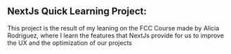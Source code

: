 ## NextJs Quick Learning Project:

This project is the result of my leaning on the FCC Course made by Alicia Rodriguez, where I learn the features that NextJs provide for us to improve the UX and the optimization of our projects
